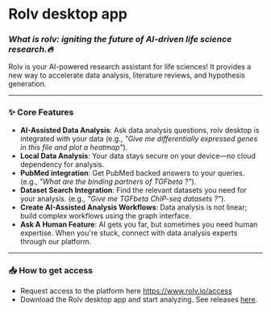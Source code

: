 # Rolv desktop app

### *What is rolv: igniting the future of AI-driven life science research.🔥*  

Rolv is your AI-powered research assistant for life sciences! It provides a new way to accelerate data analysis, literature reviews, and hypothesis generation.

---  

### **✨ Core Features**  
- **AI-Assisted Data Analysis**: Ask data analysis questions, rolv desktop is integrated with your data (e.g., *"Give me differentially expressed genes in this file and plot a heatmap"*).  
- **Local Data Analysis**: Your data stays secure on your device—no cloud dependency for analysis. 
- **PubMed integration**: Get PubMed backed answers to your queries.  (e.g., *"What are the binding partners of TGFbeta ?"*).  
- **Dataset Search Integration**: Find the relevant datasets you need for your analysis.  (e.g., *"Give me TGFbeta ChIP-seq datasets ?"*). 
- **Create AI-Assisted Analysis Workflows**: Data analysis is not linear; build complex workflows using the graph interface. 
- **Ask A Human Feature**: AI gets you far, but sometimes you need human expertise. When you're stuck, connect with data analysis experts through our platform.


---
### **📥 How to get access**  
- Request access to the platform here https://www.rolv.io/access
- Download the Rolv desktop app and start analyzing. See releases [here](https://github.com/rolv-io/rolvapp/releases).
